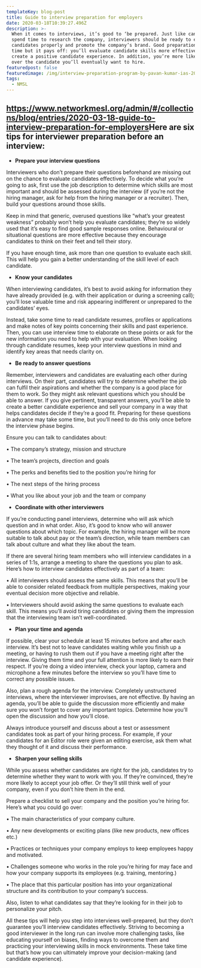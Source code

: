 ```yaml
---
templateKey: blog-post
title: Guide to interview preparation for employers
date: 2020-03-18T10:39:27.496Z
description: >-
  When it comes to interviews, it’s good to ‘be prepared. Just like candidates
  spend time to research the company, interviewers should be ready to evaluate
  candidates properly and promote the company’s brand. Good preparation takes
  time but it pays off: you’ll evaluate candidate skills more effectively and
  create a positive candidate experience. In addition, you’re more likely to win
  over the candidate you’ll eventually want to hire.
featuredpost: false
featuredimage: /img/interview-preparation-program-by-pavan-kumar-ias-2017.jpg
tags:
  - NMSL
---
```

## <https://www.networkmesl.org/admin/#/collections/blog/entries/2020-03-18-guide-to-interview-preparation-for-employers>**Here are six tips for interviewer preparation before an interview:**

* **Prepare your interview questions**

Interviewers who don’t prepare their questions beforehand are missing out on the chance to evaluate candidates effectively. To decide what you’re going to ask, first use the job description to determine which skills are most important and should be assessed during the interview (if you’re not the hiring manager, ask for help from the hiring manager or a recruiter). Then, build your questions around those skills. 

Keep in mind that generic, overused questions like “what’s your greatest weakness” probably won’t help you evaluate candidates; they’re so widely used that it’s easy to find good sample responses online. Behavioural or situational questions are more effective because they encourage candidates to think on their feet and tell their story.

If you have enough time, ask more than one question to evaluate each skill. This will help you gain a better understanding of the skill level of each candidate.

* **Know your candidates**

When interviewing candidates, it’s best to avoid asking for information they have already provided (e.g. with their application or during a screening call); you’ll lose valuable time and risk appearing indifferent or unprepared to the candidates’ eyes.

Instead, take some time to read candidate resumes, profiles or applications and make notes of key points concerning their skills and past experience. Then, you can use interview time to elaborate on these points or ask for the new information you need to help with your evaluation. When looking through candidate resumes, keep your interview questions in mind and identify key areas that needs clarity on.

* **Be ready to answer questions**

Remember, interviewers and candidates are evaluating each other during interviews. On their part, candidates will try to determine whether the job can fulfil their aspirations and whether the company is a good place for them to work. So they might ask relevant questions which you should be able to answer. If you give pertinent, transparent answers, you’ll be able to create a better candidate experience and sell your company in a way that helps candidates decide if they’re a good fit. Preparing for these questions in advance may take some time, but you’ll need to do this only once before the interview phase begins.

Ensure you can talk to candidates about:

•	The company’s strategy, mission and structure

•	The team’s projects, direction and goals

•	The perks and benefits tied to the position you’re hiring for

•	The next steps of the hiring process

•	What you like about your job and the team or company

* **Coordinate with other interviewers**

If you’re conducting panel interviews, determine who will ask which question and in what order. Also, it’s good to know who will answer questions about which topic. For example, the hiring manager will be more suitable to talk about pay or the team’s direction, while team members can talk about culture and what they like about the team.

If there are several hiring team members who will interview candidates in a series of 1:1s, arrange a meeting to share the questions you plan to ask. Here’s how to interview candidates effectively as part of a team:

•	All interviewers should assess the same skills. This means that you’ll be able to consider related feedback from multiple perspectives, making your eventual decision more objective and reliable.

•	Interviewers should avoid asking the same questions to evaluate each skill. This means you’ll avoid tiring candidates or giving them the impression that the interviewing team isn’t well-coordinated.

* **Plan your time and agenda**

If possible, clear your schedule at least 15 minutes before and after each interview. It’s best not to leave candidates waiting while you finish up a meeting, or having to rush them out if you have a meeting right after the interview. Giving them time and your full attention is more likely to earn their respect. If you’re doing a video interview, check your laptop, camera and microphone a few minutes before the interview so you’ll have time to correct any possible issues.

Also, plan a rough agenda for the interview. Completely unstructured interviews, where the interviewer improvises, are not effective. By having an agenda, you’ll be able to guide the discussion more efficiently and make sure you won’t forget to cover any important topics.
 Determine how you’ll open the discussion and how you’ll close. 

Always introduce yourself and discuss about a test or assessment candidates took as part of your hiring process. For example, if your candidates for an Editor role were given an editing exercise, ask them what they thought of it and discuss their performance.

* **Sharpen your selling skills**

While you assess whether candidates are right for the job, candidates try to determine whether they want to work with you. If they’re convinced, they’re more likely to accept your job offer. Or they’ll still think well of your company, even if you don’t hire them in the end.

Prepare a checklist to sell your company and the position you’re hiring for. Here’s what you could go over:

•	The main characteristics of your company culture.

•	Any new developments or exciting plans (like new products, new offices etc.)

•	Practices or techniques your company employs to keep employees happy and motivated.

•	Challenges someone who works in the role you’re hiring for may face and how your company supports its employees (e.g. training, mentoring.)

•	The place that this particular position has into your organizational structure and its contribution to your company’s success.

Also, listen to what candidates say that they’re looking for in their job to personalize your pitch.

All these tips will help you step into interviews well-prepared, but they don’t guarantee you’ll interview candidates effectively. Striving to becoming a good interviewer in the long run can involve more challenging tasks, like educating yourself on biases, finding ways to overcome them and practicing your interviewing skills in mock environments. These take time but that’s how you can ultimately improve your decision-making (and candidate experience).
